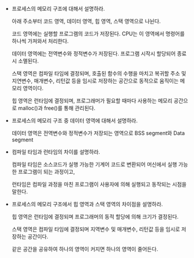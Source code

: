 - 프로세스의 메모리 구조에 대해서 설명하라.
    
    아래 주소부터 코드 영역, 데이터 영역, 힙 영역, 스택 영역으로 나뉜다.
    
    코드 영역에는 실행할 프로그램의 코드가 저장된다. CPU는 이 영역에서 명령어를 하나씩 가져와서 처리한다.
    
    데이터 영역에는 전역변수와 정적변수가 저장된다. 프로그램 시작시 할당되어 종료시 소멸된다. 
    
    스택 영역은 컴파일 타임에 결정되며, 호출된 함수의 수행을 마치고 복귀할 주소 및 지연변수, 매개변수, 리턴값 등을 임시로 저장하는 공간으로 동적으로 움직이는 메모리 영역이다.
    
    힙 영역은 런타임에 결정되며, 프로그래머가 필요할 때마다 사용하는 메모리 공간으로 malloc()과 free()를 통해 관리된다.
    
- 프로세스의 메모리 구조 중 데이터 영역에 대해서 설명하라.
    
    데이터 영역은 전역변수와 정적변수가 저장되는 영역으로 BSS segment와 Data segment
    
- 컴파일 타임과 런타임의 차이를 설명하라.
    
    컴파일 타임은 소스코드가 실행 가능한 기계어 코드로 변환되어 머신에서 실행 가능한 프로그램이 되는 과정이고,
    
    런타임은 컴파일 과정을 마친 프로그램이 사용자에 의해 실행되고 동작되는 시점을 말한다.
    
- 프로세스의 메모리 구조에서 힙 영역과 스택 영역의 차이점을 설명하라.
    
    힙 영역은 런타임에 결정되며 프로그래머의 동적 할당에 의해 크기가 결정된다.
    
    스택 영역은 컴파일 타임에 결정되며 지역변수 및 매개변수, 리턴값 등을 임시로 저장하는 공간이다.
    
    같은 공간을 공유하여 하나의 영역이 커지면 하나의 영역이 줄어든다.
